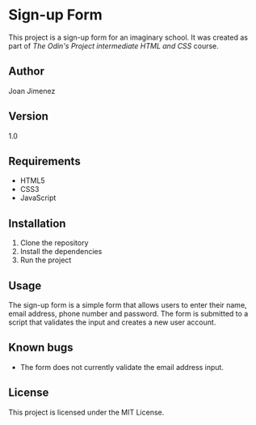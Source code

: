 # Sign-up Form

This project is a sign-up form for an imaginary school. It was created as part of _The Odin's Project intermediate HTML and CSS_ course.

## Author

Joan Jimenez

## Version

1.0

## Requirements

- HTML5
- CSS3
- JavaScript

## Installation

1. Clone the repository
2. Install the dependencies
3. Run the project

## Usage

The sign-up form is a simple form that allows users to enter their name, email address, phone number and password. The form is submitted to a script that validates the input and creates a new user account.

## Known bugs

- The form does not currently validate the email address input.

## License

This project is licensed under the MIT License.
